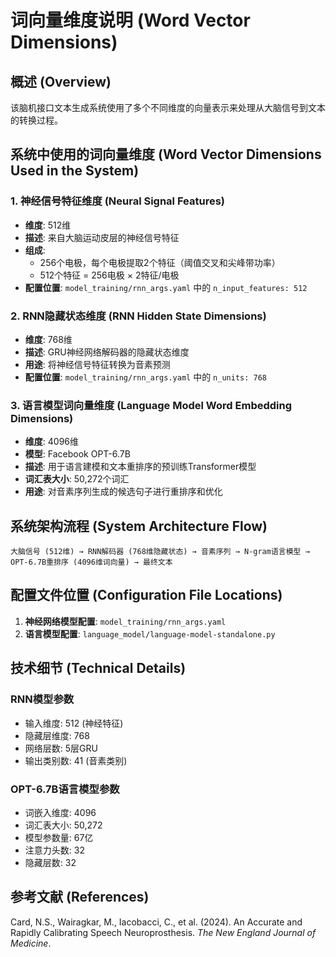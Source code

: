 # 词向量维度说明 (Word Vector Dimensions)

## 概述 (Overview)

该脑机接口文本生成系统使用了多个不同维度的向量表示来处理从大脑信号到文本的转换过程。

## 系统中使用的词向量维度 (Word Vector Dimensions Used in the System)

### 1. 神经信号特征维度 (Neural Signal Features)
- **维度**: 512维
- **描述**: 来自大脑运动皮层的神经信号特征
- **组成**: 
  - 256个电极，每个电极提取2个特征（阈值交叉和尖峰带功率）
  - 512个特征 = 256电极 × 2特征/电极
- **配置位置**: `model_training/rnn_args.yaml` 中的 `n_input_features: 512`

### 2. RNN隐藏状态维度 (RNN Hidden State Dimensions)
- **维度**: 768维
- **描述**: GRU神经网络解码器的隐藏状态维度
- **用途**: 将神经信号特征转换为音素预测
- **配置位置**: `model_training/rnn_args.yaml` 中的 `n_units: 768`

### 3. 语言模型词向量维度 (Language Model Word Embedding Dimensions)
- **维度**: 4096维
- **模型**: Facebook OPT-6.7B
- **描述**: 用于语言建模和文本重排序的预训练Transformer模型
- **词汇表大小**: 50,272个词汇
- **用途**: 对音素序列生成的候选句子进行重排序和优化

## 系统架构流程 (System Architecture Flow)

```
大脑信号 (512维) → RNN解码器 (768维隐藏状态) → 音素序列 → N-gram语言模型 → OPT-6.7B重排序 (4096维词向量) → 最终文本
```

## 配置文件位置 (Configuration File Locations)

1. **神经网络模型配置**: `model_training/rnn_args.yaml`
2. **语言模型配置**: `language_model/language-model-standalone.py`

## 技术细节 (Technical Details)

### RNN模型参数
- 输入维度: 512 (神经特征)
- 隐藏层维度: 768
- 网络层数: 5层GRU
- 输出类别数: 41 (音素类别)

### OPT-6.7B语言模型参数
- 词嵌入维度: 4096
- 词汇表大小: 50,272
- 模型参数量: 67亿
- 注意力头数: 32
- 隐藏层数: 32

## 参考文献 (References)

Card, N.S., Wairagkar, M., Iacobacci, C., et al. (2024). An Accurate and Rapidly Calibrating Speech Neuroprosthesis. *The New England Journal of Medicine*.